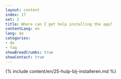 ```yaml
---
layout: content
index: 17
set: 2
title: Where can I get help installing the app?
contentLang: en
lang: de
categories:
- de
- faq
showBreadCrumbs: true
showContact: true
---
```

{% include content/en/25-hulp-bij-installeren.md %}
